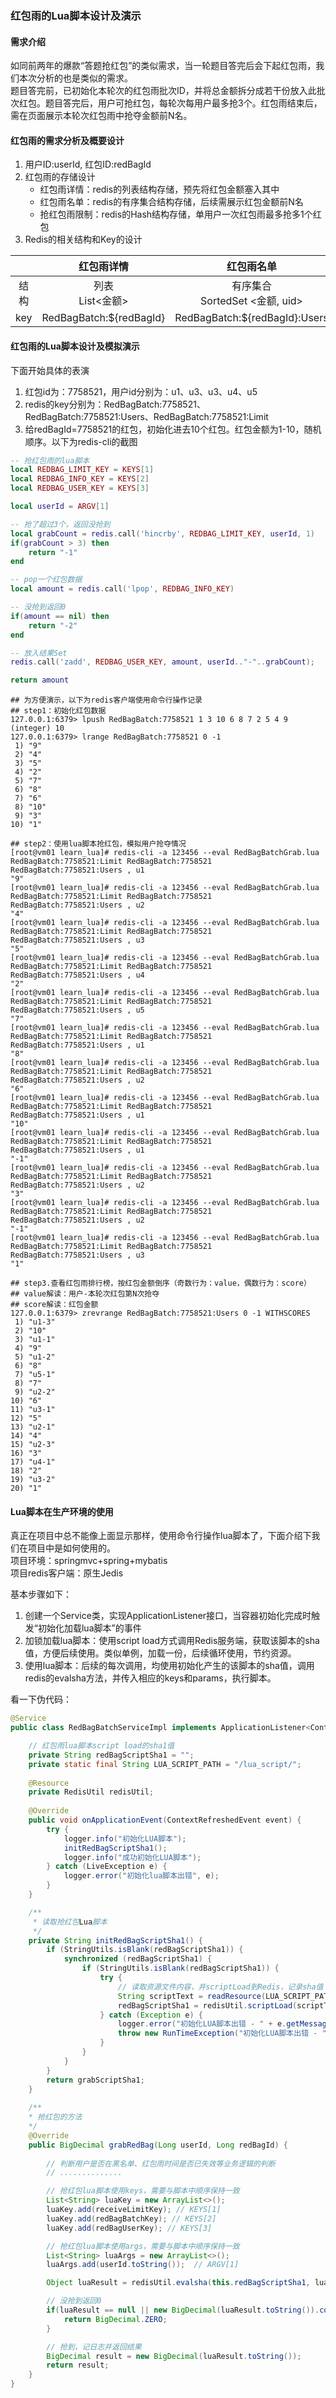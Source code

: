 ### 红包雨的Lua脚本设计及演示

#### 需求介绍
如同前两年的爆款“答题抢红包”的类似需求，当一轮题目答完后会下起红包雨，我们本次分析的也是类似的需求。  
题目答完前，已初始化本轮次的红包雨批次ID，并将总金额拆分成若干份放入此批次红包。题目答完后，用户可抢红包，每轮次每用户最多抢3个。红包雨结束后，需在页面展示本轮次红包雨中抢夺金额前N名。

#### 红包雨的需求分析及概要设计
1. 用户ID:userId, 红包ID:redBagId
2. 红包雨的存储设计  
    - 红包雨详情：redis的列表结构存储，预先将红包金额塞入其中
    - 红包雨名单：redis的有序集合结构存储，后续需展示红包金额前N名
    - 抢红包雨限制：redis的Hash结构存储，单用户一次红包雨最多抢多1个红包
3. Redis的相关结构和Key的设计  
 
|  | 红包雨详情 | 红包雨名单 | 抢红包雨限制 |
| :------: | :------: | :------: | :------: |
| 结构 | 列表<br>List<金额> | 有序集合<br>SortedSet <金额, uid> | Hash集合<br>Hash<uid, 'uid-第N次抢'> |
| key | RedBagBatch:${redBagId} | RedBagBatch:${redBagId}:Users | RedBagBatch:${redBagId}:Limit |
  
  
#### 红包雨的Lua脚本设计及模拟演示
下面开始具体的表演 
1. 红包id为：7758521，用户id分别为：u1、u3、u3、u4、u5  
2. redis的key分别为：RedBagBatch:7758521、RedBagBatch:7758521:Users、RedBagBatch:7758521:Limit   
3. 给redBagId=7758521的红包，初始化进去10个红包。红包金额为1-10，随机顺序。以下为redis-cli的截图    
```lua
-- 抢红包雨的lua脚本
local REDBAG_LIMIT_KEY = KEYS[1]
local REDBAG_INFO_KEY = KEYS[2]
local REDBAG_USER_KEY = KEYS[3]

local userId = ARGV[1]

-- 抢了超过3个，返回没抢到
local grabCount = redis.call('hincrby', REDBAG_LIMIT_KEY, userId, 1)
if(grabCount > 3) then
    return "-1"
end

-- pop一个红包数据
local amount = redis.call('lpop', REDBAG_INFO_KEY)

-- 没抢到返回0
if(amount == nil) then
    return "-2"
end

-- 放入结果Set
redis.call('zadd', REDBAG_USER_KEY, amount, userId.."-"..grabCount);

return amount
```

```
## 为方便演示，以下为redis客户端使用命令行操作记录
## step1：初始化红包数据
127.0.0.1:6379> lpush RedBagBatch:7758521 1 3 10 6 8 7 2 5 4 9
(integer) 10
127.0.0.1:6379> lrange RedBagBatch:7758521 0 -1
 1) "9"
 2) "4"
 3) "5"
 4) "2"
 5) "7"
 6) "8"
 7) "6"
 8) "10"
 9) "3"
10) "1"
```    
```
## step2：使用lua脚本抢红包，模拟用户抢夺情况 
[root@vm01 learn_lua]# redis-cli -a 123456 --eval RedBagBatchGrab.lua RedBagBatch:7758521:Limit RedBagBatch:7758521 RedBagBatch:7758521:Users , u1 
"9"
[root@vm01 learn_lua]# redis-cli -a 123456 --eval RedBagBatchGrab.lua RedBagBatch:7758521:Limit RedBagBatch:7758521 RedBagBatch:7758521:Users , u2
"4"
[root@vm01 learn_lua]# redis-cli -a 123456 --eval RedBagBatchGrab.lua RedBagBatch:7758521:Limit RedBagBatch:7758521 RedBagBatch:7758521:Users , u3 
"5"
[root@vm01 learn_lua]# redis-cli -a 123456 --eval RedBagBatchGrab.lua RedBagBatch:7758521:Limit RedBagBatch:7758521 RedBagBatch:7758521:Users , u4
"2"
[root@vm01 learn_lua]# redis-cli -a 123456 --eval RedBagBatchGrab.lua RedBagBatch:7758521:Limit RedBagBatch:7758521 RedBagBatch:7758521:Users , u5
"7"
[root@vm01 learn_lua]# redis-cli -a 123456 --eval RedBagBatchGrab.lua RedBagBatch:7758521:Limit RedBagBatch:7758521 RedBagBatch:7758521:Users , u1 
"8"
[root@vm01 learn_lua]# redis-cli -a 123456 --eval RedBagBatchGrab.lua RedBagBatch:7758521:Limit RedBagBatch:7758521 RedBagBatch:7758521:Users , u2 
"6"
[root@vm01 learn_lua]# redis-cli -a 123456 --eval RedBagBatchGrab.lua RedBagBatch:7758521:Limit RedBagBatch:7758521 RedBagBatch:7758521:Users , u1 
"10"
[root@vm01 learn_lua]# redis-cli -a 123456 --eval RedBagBatchGrab.lua RedBagBatch:7758521:Limit RedBagBatch:7758521 RedBagBatch:7758521:Users , u1 
"-1"
[root@vm01 learn_lua]# redis-cli -a 123456 --eval RedBagBatchGrab.lua RedBagBatch:7758521:Limit RedBagBatch:7758521 RedBagBatch:7758521:Users , u2 
"3"
[root@vm01 learn_lua]# redis-cli -a 123456 --eval RedBagBatchGrab.lua RedBagBatch:7758521:Limit RedBagBatch:7758521 RedBagBatch:7758521:Users , u2 
"-1"
[root@vm01 learn_lua]# redis-cli -a 123456 --eval RedBagBatchGrab.lua RedBagBatch:7758521:Limit RedBagBatch:7758521 RedBagBatch:7758521:Users , u3
"1"
```  

```
## step3.查看红包雨排行榜，按红包金额倒序（奇数行为：value，偶数行为：score）
## value解读：用户-本轮次红包第N次抢夺
## score解读：红包金额
127.0.0.1:6379> zrevrange RedBagBatch:7758521:Users 0 -1 WITHSCORES 
 1) "u1-3"
 2) "10"
 3) "u1-1"
 4) "9"
 5) "u1-2"
 6) "8"
 7) "u5-1"
 8) "7"
 9) "u2-2"
10) "6"
11) "u3-1"
12) "5"
13) "u2-1"
14) "4"
15) "u2-3"
16) "3"
17) "u4-1"
18) "2"
19) "u3-2"
20) "1" 
```
 
  
#### Lua脚本在生产环境的使用  
真正在项目中总不能像上面显示那样，使用命令行操作lua脚本了，下面介绍下我们在项目中是如何使用的。  
项目环境：springmvc+spring+mybatis  
项目redis客户端：原生Jedis  

基本步骤如下：  
1. 创建一个Service类，实现ApplicationListener接口，当容器初始化完成时触发“初始化加载lua脚本”的事件 
2. 加锁加载lua脚本：使用script load方式调用Redis服务端，获取该脚本的sha值，方便后续使用。类似单例，加载一份，后续循环使用，节约资源。
3. 使用lua脚本：后续的每次调用，均使用初始化产生的该脚本的sha值，调用redis的evalsha方法，并传入相应的keys和params，执行脚本。

看一下伪代码：
```java
@Service
public class RedBagBatchServiceImpl implements ApplicationListener<ContextRefreshedEvent> {

    // 红包雨lua脚本script load的sha1值
    private String redBagScriptSha1 = "";
    private static final String LUA_SCRIPT_PATH = "/lua_script/";
    
    @Resource
    private RedisUtil redisUtil;
    
    @Override
    public void onApplicationEvent(ContextRefreshedEvent event) {
        try {
            logger.info("初始化LUA脚本");
            initRedBagScriptSha1();
            logger.info("成功初始化LUA脚本");
        } catch (LiveException e) {
            logger.error("初始化lua脚本出错", e);
        }
    }

    /**
     * 读取抢红包Lua脚本
     */
    private String initRedBagScriptSha1() {
        if (StringUtils.isBlank(redBagScriptSha1)) {
            synchronized (redBagScriptSha1) {
                if (StringUtils.isBlank(redBagScriptSha1)) {
                    try {
                        // 读取资源文件内容，并scriptLoad到Redis，记录sha值
                        String scriptText = readResource(LUA_SCRIPT_PATH + "/RedBagBatchGrab.lua");
                        redBagScriptSha1 = redisUtil.scriptLoad(scriptText);
                    } catch (Exception e) {
                        logger.error("初始化LUA脚本出错 - " + e.getMessage(), e);
                        throw new RunTimeException("初始化LUA脚本出错 - " + e.getMessage());
                    }
                }
            }
        }
        return grabScriptSha1;
    }
    
    /**
    * 抢红包的方法
    */
    @Override
    public BigDecimal grabRedBag(Long userId, Long redBagId) {
        
        // 判断用户是否在黑名单、红包雨时间是否已失效等业务逻辑的判断
        // ..............

        // 抢红包lua脚本使用keys，需要与脚本中顺序保持一致
        List<String> luaKey = new ArrayList<>();
        luaKey.add(receiveLimitKey); // KEYS[1]
        luaKey.add(redBagBatchKey); // KEYS[2]
        luaKey.add(redBagUserKey); // KEYS[3]

        // 抢红包lua脚本使用args，需要与脚本中顺序保持一致
        List<String> luaArgs = new ArrayList<>();
        luaArgs.add(userId.toString());  // ARGV[1]

        Object luaResult = redisUtil.evalsha(this.redBagScriptSha1, luaKey, luaArgs);

        // 没抢到返回0
        if(luaResult == null || new BigDecimal(luaResult.toString()).compareTo(BigDecimal.ZERO) == 0){
            return BigDecimal.ZERO;
        }

        // 抢到，记日志并返回结果
        BigDecimal result = new BigDecimal(luaResult.toString());
        return result;
    }
}
```

